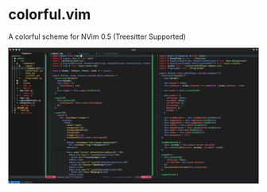 # colorful.vim
A colorful scheme for NVim 0.5 (Treesitter Supported)


![colorful.nvim](./images/colorful.png)
